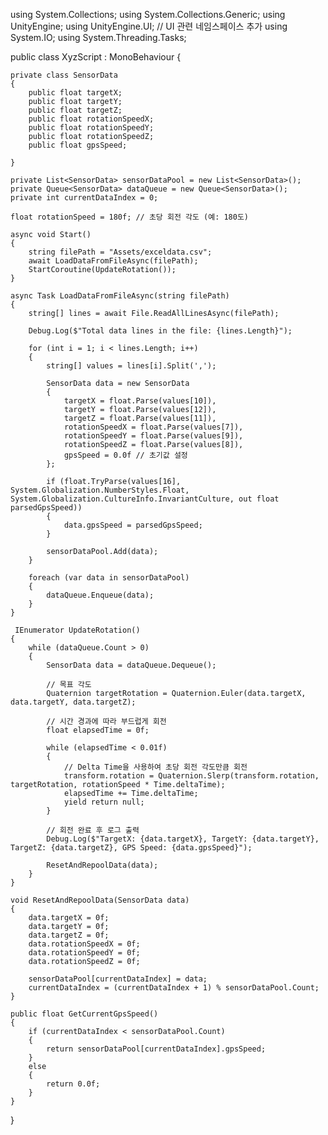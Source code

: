 using System.Collections;
using System.Collections.Generic;
using UnityEngine;
using UnityEngine.UI; // UI 관련 네임스페이스 추가
using System.IO;
using System.Threading.Tasks;

public class XyzScript : MonoBehaviour
{
    
    private class SensorData
    {
        public float targetX;
        public float targetY;
        public float targetZ;
        public float rotationSpeedX;
        public float rotationSpeedY;
        public float rotationSpeedZ;
        public float gpsSpeed;
    
    }

    private List<SensorData> sensorDataPool = new List<SensorData>();
    private Queue<SensorData> dataQueue = new Queue<SensorData>();
    private int currentDataIndex = 0;

    float rotationSpeed = 180f; // 초당 회전 각도 (예: 180도)

    async void Start()
    {
        string filePath = "Assets/exceldata.csv";
        await LoadDataFromFileAsync(filePath);
        StartCoroutine(UpdateRotation());
    }

    async Task LoadDataFromFileAsync(string filePath)
    {
        string[] lines = await File.ReadAllLinesAsync(filePath);

        Debug.Log($"Total data lines in the file: {lines.Length}");

        for (int i = 1; i < lines.Length; i++)
        {
            string[] values = lines[i].Split(',');

            SensorData data = new SensorData
            {
                targetX = float.Parse(values[10]),
                targetY = float.Parse(values[12]),
                targetZ = float.Parse(values[11]),
                rotationSpeedX = float.Parse(values[7]),
                rotationSpeedY = float.Parse(values[9]),
                rotationSpeedZ = float.Parse(values[8]),
                gpsSpeed = 0.0f // 초기값 설정
            };

            if (float.TryParse(values[16], System.Globalization.NumberStyles.Float, System.Globalization.CultureInfo.InvariantCulture, out float parsedGpsSpeed))
            {
                data.gpsSpeed = parsedGpsSpeed;
            }

            sensorDataPool.Add(data);
        }

        foreach (var data in sensorDataPool)
        {
            dataQueue.Enqueue(data);
        }
    }

     IEnumerator UpdateRotation()
    {
        while (dataQueue.Count > 0)
        {
            SensorData data = dataQueue.Dequeue();

            // 목표 각도
            Quaternion targetRotation = Quaternion.Euler(data.targetX, data.targetY, data.targetZ);

            // 시간 경과에 따라 부드럽게 회전
            float elapsedTime = 0f;

            while (elapsedTime < 0.01f)
            {
                // Delta Time을 사용하여 초당 회전 각도만큼 회전
                transform.rotation = Quaternion.Slerp(transform.rotation, targetRotation, rotationSpeed * Time.deltaTime);
                elapsedTime += Time.deltaTime;
                yield return null;
            }

            // 회전 완료 후 로그 출력
            Debug.Log($"TargetX: {data.targetX}, TargetY: {data.targetY}, TargetZ: {data.targetZ}, GPS Speed: {data.gpsSpeed}");

            ResetAndRepoolData(data);
        }
    }

    void ResetAndRepoolData(SensorData data)
    {
        data.targetX = 0f;
        data.targetY = 0f;
        data.targetZ = 0f;
        data.rotationSpeedX = 0f;
        data.rotationSpeedY = 0f;
        data.rotationSpeedZ = 0f;

        sensorDataPool[currentDataIndex] = data;
        currentDataIndex = (currentDataIndex + 1) % sensorDataPool.Count;
    }

    public float GetCurrentGpsSpeed()
    {
        if (currentDataIndex < sensorDataPool.Count)
        {
            return sensorDataPool[currentDataIndex].gpsSpeed;
        }
        else
        {
            return 0.0f;
        }
    }
}
